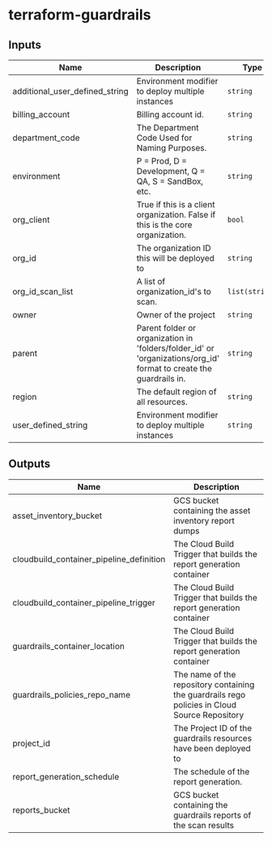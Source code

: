 # terraform-guardrails
<!-- BEGINNING OF PRE-COMMIT-TERRAFORM DOCS HOOK -->
## Inputs

| Name | Description | Type | Default | Required |
|------|-------------|------|---------|:--------:|
| additional\_user\_defined\_string | Environment modifier to deploy multiple instances | `string` | `""` | no |
| billing\_account | Billing account id. | `string` | `null` | no |
| department\_code | The Department Code Used for Naming Purposes. | `string` | n/a | yes |
| environment | P = Prod, D = Development, Q = QA, S = SandBox, etc. | `string` | n/a | yes |
| org\_client | True if this is a client organization. False if this is the core organization. | `bool` | `false` | no |
| org\_id | The organization ID this will be deployed to | `string` | n/a | yes |
| org\_id\_scan\_list | A list of organization\_id's to scan. | `list(string)` | `[]` | no |
| owner | Owner of the project | `string` | `""` | no |
| parent | Parent folder or organization in 'folders/folder\_id' or 'organizations/org\_id' format to create the guardrails in. | `string` | `null` | no |
| region | The default region of all resources. | `string` | `"northamerica-northeast1"` | no |
| user\_defined\_string | Environment modifier to deploy multiple instances | `string` | `""` | no |

## Outputs

| Name | Description |
|------|-------------|
| asset\_inventory\_bucket | GCS bucket containing the asset inventory report dumps |
| cloudbuild\_container\_pipeline\_definition | The Cloud Build Trigger that builds the report generation container |
| cloudbuild\_container\_pipeline\_trigger | The Cloud Build Trigger that builds the report generation container |
| guardrails\_container\_location | The Cloud Build Trigger that builds the report generation container |
| guardrails\_policies\_repo\_name | The name of the repository containing the guardrails rego policies in Cloud Source Repository |
| project\_id | The Project ID of the guardrails resources have been deployed to |
| report\_generation\_schedule | The schedule of the report generation. |
| reports\_bucket | GCS bucket containing the guardrails reports of the scan results |

<!-- END OF PRE-COMMIT-TERRAFORM DOCS HOOK -->